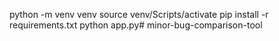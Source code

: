 python -m venv venv
source venv/Scripts/activate
pip install -r requirements.txt
python app.py#   m i n o r - b u g - c o m p a r i s o n - t o o l  
 